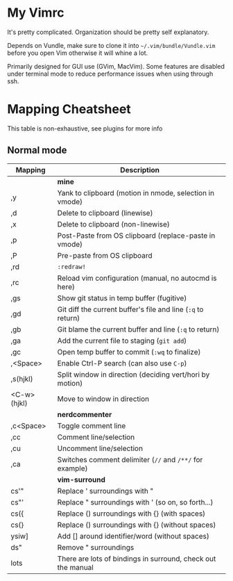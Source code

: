# My Vimrc

It's pretty complicated. Organization should be pretty self explanatory.

Depends on Vundle, make sure to clone it into `~/.vim/bundle/Vundle.vim` before
you open Vim otherwise it will whine a lot.

Primarily designed for GUI use (GVim, MacVim). Some features are disabled under
terminal mode to reduce performance issues when using through ssh.

# Mapping Cheatsheet

This table is non-exhaustive, see plugins for more info

## Normal mode
Mapping       | Description
------------- | ---------------------------------------------------------------
              | **mine**
,y            | Yank to clipboard (motion in nmode, selection in vmode)
,d            | Delete to clipboard (linewise)
,x            | Delete to clipboard (non-linewise)
,p            | Post-Paste from OS clipboard (replace-paste in vmode)
,P            | Pre-paste from OS clipboard
,rd           | `:redraw!`
,rc           | Reload vim configuration (manual, no autocmd is here)
,gs           | Show git status in temp buffer (fugitive)
,gd           | Git diff the current buffer's file and line (`:q` to return)
,gb           | Git blame the current buffer and line (`:q` to return)
,ga           | Add the current file to staging (`git add`)
,gc           | Open temp buffer to commit (`:wq` to finalize)
,\<Space\>    | Enable Ctrl-P search (can also use `C-p`)
,s(hjkl)      | Split window in direction (deciding vert/hori by motion)
\<C-w\>(hjkl) | Move to window in direction
              | **nerdcommenter**
,c\<Space\>   | Toggle comment line
,cc           | Comment line/selection
,cu           | Uncomment line/selection
,ca           | Switches comment delimiter (`//` and `/**/` for example)
              | **vim-surround**
cs'"          | Replace ' surroundings with "
cs"'          | Replace " surroundings with ' (so on, so forth...)
cs({          | Replace () surroundings with {} (with spaces)
cs(}          | Replace () surroundings with {} (without spaces)
ysiw]         | Add [] around identifier/word (without spaces)
ds"           | Remove " surroundings
lots          | There are lots of bindings in surround, check out the manual

